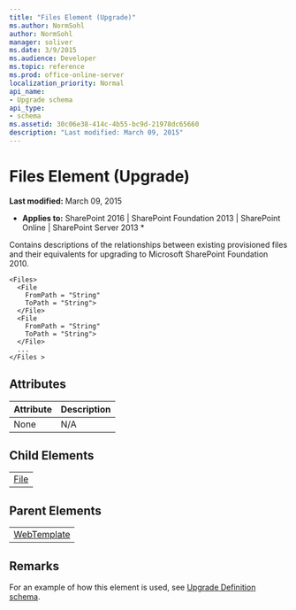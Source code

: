 ```yaml
---
title: "Files Element (Upgrade)"
ms.author: NormSohl
author: NormSohl
manager: soliver
ms.date: 3/9/2015
ms.audience: Developer
ms.topic: reference
ms.prod: office-online-server
localization_priority: Normal
api_name:
- Upgrade schema
api_type:
- schema
ms.assetid: 30c06e38-414c-4b55-bc9d-21978dc65660
description: "Last modified: March 09, 2015"
---
```


# Files Element (Upgrade)

 **Last modified:** March 09, 2015 
  
 * **Applies to:** SharePoint 2016 | SharePoint Foundation 2013 | SharePoint Online | SharePoint Server 2013 * 
  
Contains descriptions of the relationships between existing provisioned files and their equivalents for upgrading to Microsoft SharePoint Foundation 2010.
  
```
<Files>
  <File
    FromPath = "String"
    ToPath = "String">
  </File>
  <File
    FromPath = "String"
    ToPath = "String">
  </File>
  ...
</Files >
```

## Attributes

|**Attribute**|**Description**|
|:-----|:-----|
|None  <br/> |N/A  <br/> |
   
## Child Elements

||
|:-----|
|[File](file-element-upgrade.md)|
   
## Parent Elements

||
|:-----|
|[WebTemplate](webtemplate-element-upgrade.md)|
   
## Remarks

For an example of how this element is used, see [Upgrade Definition schema](upgrade-definition-schema.md).
  

